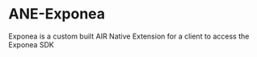 # ANE-Exponea
Exponea is a custom built AIR Native Extension for a client to access the Exponea SDK
